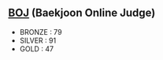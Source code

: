 [BOJ](https://www.acmicpc.net/) (Baekjoon Online Judge)
-----------------
- BRONZE : 79
- SILVER : 91
- GOLD : 47
